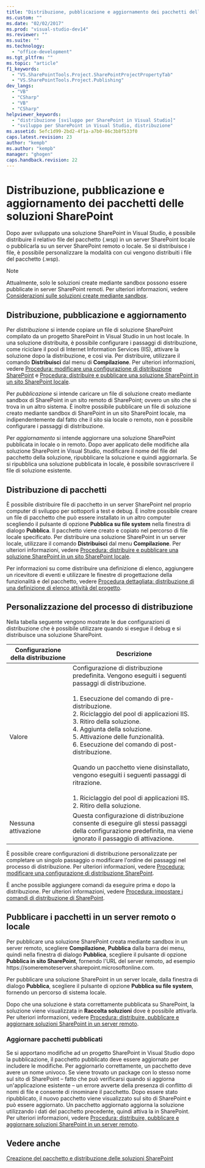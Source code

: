 ```yaml
---
title: "Distribuzione, pubblicazione e aggiornamento dei pacchetti delle soluzioni SharePoint | Microsoft Docs"
ms.custom: ""
ms.date: "02/02/2017"
ms.prod: "visual-studio-dev14"
ms.reviewer: ""
ms.suite: ""
ms.technology: 
  - "office-development"
ms.tgt_pltfrm: ""
ms.topic: "article"
f1_keywords: 
  - "VS.SharePointTools.Project.SharePointProjectPropertyTab"
  - "VS.SharePointTools.Project.Publishing"
dev_langs: 
  - "VB"
  - "CSharp"
  - "VB"
  - "CSharp"
helpviewer_keywords: 
  - "distribuzione [sviluppo per SharePoint in Visual Studio]"
  - "sviluppo per SharePoint in Visual Studio, distribuzione"
ms.assetid: 5efc1d99-2bd2-4f1a-a7b0-86c3b8f533f0
caps.latest.revision: 23
author: "kempb"
ms.author: "kempb"
manager: "ghogen"
caps.handback.revision: 22
---
```

# Distribuzione, pubblicazione e aggiornamento dei pacchetti delle soluzioni SharePoint
  Dopo aver sviluppato una soluzione SharePoint in Visual Studio, è possibile distribuire il relativo file del pacchetto \(.wsp\) in un server SharePoint locale o pubblicarla su un server SharePoint remoto o locale.  Se si distribuisce i file, è possibile personalizzare la modalità con cui vengono distribuiti i file del pacchetto \(.wsp\).  
  
> [!NOTE]  
>  Attualmente, solo le soluzioni create mediante sandbox possono essere pubblicate in server SharePoint remoti.  Per ulteriori informazioni, vedere [Considerazioni sulle soluzioni create mediante sandbox](../sharepoint/sandboxed-solution-considerations.md).  
  
## Distribuzione, pubblicazione e aggiornamento  
 Per *distribuzione* si intende copiare un file di soluzione SharePoint compilato da un progetto SharePoint in Visual Studio in un host locale.  In una soluzione distribuita, è possibile configurare i passaggi di distribuzione, come riciclare il pool di Internet Information Services \(IIS\), attivare la soluzione dopo la distribuzione, e così via.  Per distribuire, utilizzare il comando **Distribuisci** dal menu di **Compilazione**.  Per ulteriori informazioni, vedere [Procedura: modificare una configurazione di distribuzione SharePoint](../sharepoint/how-to-edit-a-sharepoint-deployment-configuration.md) e [Procedura: distribuire e pubblicare una soluzione SharePoint in un sito SharePoint locale](../sharepoint/how-to-deploy-and-publish-a-sharepoint-solution-to-a-local-sharepoint-site.md).  
  
 Per *pubblicazione* si intende caricare un file di soluzione creato mediante sandbox di SharePoint in un sito remoto di SharePoint; ovvero un sito che si trova in un altro sistema.  È inoltre possibile pubblicare un file di soluzione creato mediante sandbox di SharePoint in un sito SharePoint locale, ma indipendentemente dal fatto che il sito sia locale o remoto, non è possibile configurare i passaggi di distribuzione.  
  
 Per *aggiornamento* si intende aggiornare una soluzione SharePoint pubblicata in locale o in remoto.  Dopo aver applicato delle modifiche alla soluzione SharePoint in Visual Studio, modificare il nome del file del pacchetto della soluzione, ripubblicare la soluzione e quindi aggiornarla.  Se si ripubblica una soluzione pubblicata in locale, è possibile sovrascrivere il file di soluzione esistente.  
  
## Distribuzione di pacchetti  
 È possibile distribuire file di pacchetto in un server SharePoint nel proprio computer di sviluppo per sottoporli a test e debug.  È inoltre possibile creare un file di pacchetto che può essere installato in un altro computer scegliendo il pulsante di opzione **Pubblica su file system** nella finestra di dialogo **Pubblica**.  Il pacchetto viene creato e copiato nel percorso di file locale specificato.  Per distribuire una soluzione SharePoint in un server locale, utilizzare il comando **Distribuisci** dal menu **Compilazione**.  Per ulteriori informazioni, vedere [Procedura: distribuire e pubblicare una soluzione SharePoint in un sito SharePoint locale](../sharepoint/how-to-deploy-and-publish-a-sharepoint-solution-to-a-local-sharepoint-site.md).  
  
 Per informazioni su come distribuire una definizione di elenco, aggiungere un ricevitore di eventi e utilizzare le finestre di progettazione della funzionalità e del pacchetto, vedere [Procedura dettagliata: distribuzione di una definizione di elenco attività del progetto](../sharepoint/walkthrough-deploying-a-project-task-list-definition.md).  
  
## Personalizzazione del processo di distribuzione  
 Nella tabella seguente vengono mostrate le due configurazioni di distribuzione che è possibile utilizzare quando si esegue il debug e si distribuisce una soluzione SharePoint.  
  
|Configurazione della distribuzione|Descrizione|  
|----------------------------------------|-----------------|  
|Valore|Configurazione di distribuzione predefinita.  Vengono eseguiti i seguenti passaggi di distribuzione.<br /><br /> 1.  Esecuzione del comando di pre\-distribuzione.<br />2.  Riciclaggio del pool di applicazioni IIS.<br />3.  Ritiro della soluzione.<br />4.  Aggiunta della soluzione.<br />5.  Attivazione delle funzionalità.<br />6.  Esecuzione del comando di post\-distribuzione.<br /><br /> Quando un pacchetto viene disinstallato, vengono eseguiti i seguenti passaggi di ritrazione.<br /><br /> 1.  Riciclaggio del pool di applicazioni IIS.<br />2.  Ritiro della soluzione.|  
|Nessuna attivazione|Questa configurazione di distribuzione consente di eseguire gli stessi passaggi della configurazione predefinita, ma viene ignorato il passaggio di attivazione.|  
  
 È possibile creare configurazioni di distribuzione personalizzate per completare un singolo passaggio o modificare l'ordine dei passaggi nel processo di distribuzione.  Per ulteriori informazioni, vedere [Procedura: modificare una configurazione di distribuzione SharePoint](../sharepoint/how-to-edit-a-sharepoint-deployment-configuration.md).  
  
 È anche possibile aggiungere comandi da eseguire prima e dopo la distribuzione.  Per ulteriori informazioni, vedere [Procedura: impostare i comandi di distribuzione di SharePoint](../sharepoint/how-to-set-sharepoint-deployment-commands.md).  
  
## Pubblicare i pacchetti in un server remoto o locale  
 Per pubblicare una soluzione SharePoint creata mediante sandbox in un server remoto, scegliere **Compilazione**, **Pubblica** dalla barra dei menu, quindi nella finestra di dialogo **Pubblica**, scegliere il pulsante di opzione **Pubblica in sito SharePoint**, fornendo l'URL del server remoto, ad esempio https:\/\/someremoteserver.sharepoint.microsoftonline.com.  
  
 Per pubblicare una soluzione SharePoint in un server locale, dalla finestra di dialogo **Pubblica**, scegliere il pulsante di opzione **Pubblica su file system**, fornendo un percorso di sistema locale.  
  
 Dopo che una soluzione è stata correttamente pubblicata su SharePoint, la soluzione viene visualizzata in **Raccolta soluzioni** dove è possibile attivarla.  Per ulteriori informazioni, vedere [Procedura: distribuire, pubblicare e aggiornare soluzioni SharePoint in un server remoto](../sharepoint/how-to-deploy-publish-and-upgrade-sharepoint-solutions-on-a-remote-server.md).  
  
### Aggiornare pacchetti pubblicati  
 Se si apportano modifiche ad un progetto SharePoint in Visual Studio dopo la pubblicazione, il pacchetto pubblicato deve essere aggiornato per includere le modifiche.  Per aggiornarlo correttamente, un pacchetto deve avere un nome univoco.  Se viene trovato un package con lo stesso nome sul sito di SharePoint – fatto che può verificarsi quando si aggiorna un'applicazione esistente – un errore avverte della presenza di conflitto di nomi di file e consente di rinominare il pacchetto.  Dopo essere stato ripubblicato, il nuovo pacchetto viene visualizzato sul sito di SharePoint e può essere aggiornato.  Un pacchetto aggiornato aggiorna la soluzione utilizzando i dati del pacchetto precedente, quindi attiva la in SharePoint.  Per ulteriori informazioni, vedere [Procedura: distribuire, pubblicare e aggiornare soluzioni SharePoint in un server remoto](../sharepoint/how-to-deploy-publish-and-upgrade-sharepoint-solutions-on-a-remote-server.md).  
  
## Vedere anche  
 [Creazione del pacchetto e distribuzione delle soluzioni SharePoint](../sharepoint/packaging-and-deploying-sharepoint-solutions.md)  
  
  